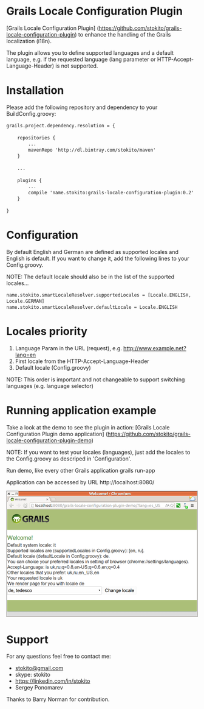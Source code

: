 Grails Locale Configuration Plugin
==================================

[Grails Locale Configuration Plugin] (https://github.com/stokito/grails-locale-configuration-plugin) to enhance the handling of the Grails localization (i18n).

The plugin allows you to define supported languages and a default language, e.g. if the requested language (lang parameter or HTTP-Accept-Language-Header) is not supported.

Installation
================
Please add the following repository and dependency to your BuildConfig.groovy:

    grails.project.dependency.resolution = {

        repositories {
            ...
            mavenRepo 'http://dl.bintray.com/stokito/maven'
        }

        ...

        plugins {
            ...
            compile 'name.stokito:grails-locale-configuration-plugin:0.2'
        }

    }

Configuration
=============
By default English and German are defined as supported locales and English is default.
If you want to change it, add the following lines to your Config.groovy.

NOTE: The default locale should also be in the list of the supported locales...

    name.stokito.smartLocaleResolver.supportedLocales = [Locale.ENGLISH, Locale.GERMAN]
    name.stokito.smartLocaleResolver.defaultLocale = Locale.ENGLISH

Locales priority
================
1. Language Param in the URL (request), e.g. http://www.example.net?lang=en
2. First locale from the HTTP-Accept-Language-Header
3. Default locale (Config.groovy)

NOTE: This order is important and not changeable to support switching languages (e.g. language selector)

Running application example
================================
Take a look at the demo to see the plugin in action: [Grails Locale Configuration Plugin demo application] (https://github.com/stokito/grails-locale-configuration-plugin-demo)

NOTE: If you want to test your locales (languages), just add the locales to the Config.groovy as descriped in 'Configuration'.

Run demo, like every other Grails application
    grails run-app

Application can be accessed by URL http://localhost:8080/

![Screenshot of test stand](/screenshot.png "Screenshot of test stand")

Support
=======
For any questions feel free to contact me:

 * stokito@gmail.com
 * skype: stokito
 * https://linkedin.com/in/stokito
 * Sergey Ponomarev

Thanks to Barry Norman for contribution.
